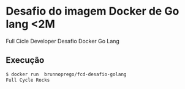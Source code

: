 # Desafio do imagem Docker de Go lang <2M

Full Cicle Developer Desafio Docker Go Lang

## Execução

```bash
$ docker run  brunnoprego/fcd-desafio-golang 
Full Cycle Rocks
```
